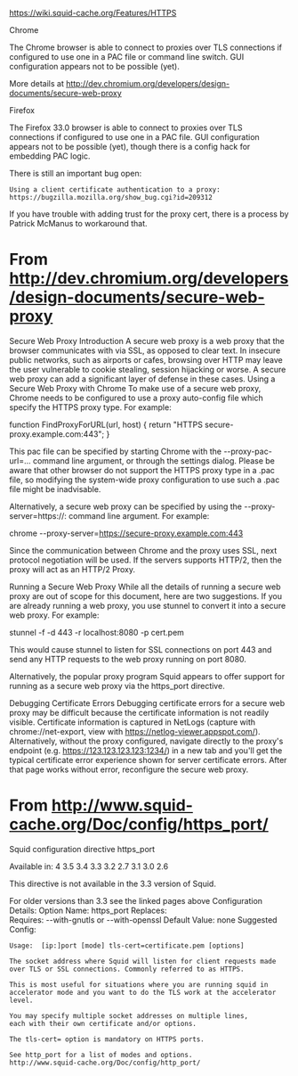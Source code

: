 https://wiki.squid-cache.org/Features/HTTPS

Chrome

The Chrome browser is able to connect to proxies over TLS connections if configured to use one in a PAC file or command line switch. GUI configuration appears not to be possible (yet).

More details at http://dev.chromium.org/developers/design-documents/secure-web-proxy

Firefox

The Firefox 33.0 browser is able to connect to proxies over TLS connections if configured to use one in a PAC file. GUI configuration appears not to be possible (yet), though there is a config hack for embedding PAC logic.

There is still an important bug open:

    Using a client certificate authentication to a proxy: https://bugzilla.mozilla.org/show_bug.cgi?id=209312 

If you have trouble with adding trust for the proxy cert, there is a process by Patrick McManus to workaround that. 






# From http://dev.chromium.org/developers/design-documents/secure-web-proxy

 Secure Web Proxy
Introduction
A secure web proxy is a web proxy that the browser communicates with via SSL, as opposed to clear text.  In insecure public networks, such as airports or cafes, browsing over HTTP may leave the user vulnerable to cookie stealing, session hijacking or worse.  A secure web proxy can add a significant layer of defense in these cases.
Using a Secure Web Proxy with Chrome
To make use of a secure web proxy, Chrome needs to be configured to use a proxy auto-config file which specify the HTTPS proxy type.  For example:


function FindProxyForURL(url, host) { return "HTTPS secure-proxy.example.com:443"; }


This pac file can be specified by starting Chrome with the --proxy-pac-url=... command line argument, or through the settings dialog.  Please be aware that other browser do not support the HTTPS proxy type in a .pac file, so modifying the system-wide proxy configuration to use such a .pac file might be inadvisable.

Alternatively, a secure web proxy can be specified by using the --proxy-server=https://<proxy>:<port> command line argument.  For example:


chrome --proxy-server=https://secure-proxy.example.com:443


Since the communication between Chrome and the proxy uses SSL, next protocol negotiation will be used.  If the servers supports HTTP/2, then the proxy will act as an HTTP/2 Proxy.

Running a Secure Web Proxy
While all the details of running a secure web proxy are out of scope for this document, here are two suggestions.  If you are already running a web proxy, you use stunnel to convert it into a secure web proxy.  For example:

stunnel -f -d 443 -r localhost:8080 -p cert.pem 

This would cause stunnel to listen for SSL connections on port 443 and send any HTTP requests to the web proxy running on port 8080.

Alternatively, the popular proxy program Squid appears to offer support for running as a secure web proxy via the https_port directive.

Debugging Certificate Errors
Debugging certificate errors for a secure web proxy may be difficult because the certificate information is not readily visible. Certificate information is captured in NetLogs (capture with chrome://net-export, view with https://netlog-viewer.appspot.com/). Alternatively, without the proxy configured, navigate directly to the proxy's endpoint (e.g. https://123.123.123.123:1234/) in a new tab and you'll get the typical certificate error experience shown for server certificate errors. After that page works without error, reconfigure the secure web proxy. 

# From http://www.squid-cache.org/Doc/config/https_port/

Squid configuration directive https_port

Available in: 4   3.5   3.4   3.3   3.2   2.7   3.1   3.0   2.6  

This directive is not available in the 3.3 version of Squid.

For older versions than 3.3 see the linked pages above
Configuration Details:
Option Name:	https_port
Replaces:	
Requires:	--with-gnutls or --with-openssl
Default Value:	none
Suggested Config: 	


	Usage:  [ip:]port [mode] tls-cert=certificate.pem [options]

	The socket address where Squid will listen for client requests made
	over TLS or SSL connections. Commonly referred to as HTTPS.

	This is most useful for situations where you are running squid in
	accelerator mode and you want to do the TLS work at the accelerator
	level.

	You may specify multiple socket addresses on multiple lines,
	each with their own certificate and/or options.

	The tls-cert= option is mandatory on HTTPS ports.

	See http_port for a list of modes and options.
    http://www.squid-cache.org/Doc/config/http_port/

    

